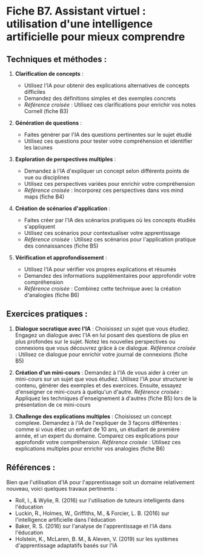 # Fiche B7. Assistant virtuel : utilisation d'une intelligence artificielle pour mieux comprendre

## Techniques et méthodes :

1. **Clarification de concepts** :
   - Utilisez l'IA pour obtenir des explications alternatives de concepts difficiles
   - Demandez des définitions simples et des exemples concrets
   - *Référence croisée* : Utilisez ces clarifications pour enrichir vos notes Cornell (fiche B3)

2. **Génération de questions** :
   - Faites générer par l'IA des questions pertinentes sur le sujet étudié
   - Utilisez ces questions pour tester votre compréhension et identifier les lacunes

3. **Exploration de perspectives multiples** :
   - Demandez à l'IA d'expliquer un concept selon différents points de vue ou disciplines
   - Utilisez ces perspectives variées pour enrichir votre compréhension
   - *Référence croisée* : Incorporez ces perspectives dans vos mind maps (fiche B4)

4. **Création de scénarios d'application** :
   - Faites créer par l'IA des scénarios pratiques où les concepts étudiés s'appliquent
   - Utilisez ces scénarios pour contextualiser votre apprentissage
   - *Référence croisée* : Utilisez ces scénarios pour l'application pratique des connaissances (fiche B5)

5. **Vérification et approfondissement** :
   - Utilisez l'IA pour vérifier vos propres explications et résumés
   - Demandez des informations supplémentaires pour approfondir votre compréhension
   - *Référence croisée* : Combinez cette technique avec la création d'analogies (fiche B6)

## Exercices pratiques :

1. **Dialogue socratique avec l'IA** :
   Choisissez un sujet que vous étudiez. Engagez un dialogue avec l'IA en lui posant des questions de plus en plus profondes sur le sujet. Notez les nouvelles perspectives ou connexions que vous découvrez grâce à ce dialogue.
   *Référence croisée* : Utilisez ce dialogue pour enrichir votre journal de connexions (fiche B5)

2. **Création d'un mini-cours** :
   Demandez à l'IA de vous aider à créer un mini-cours sur un sujet que vous étudiez. Utilisez l'IA pour structurer le contenu, générer des exemples et des exercices. Ensuite, essayez d'enseigner ce mini-cours à quelqu'un d'autre.
   *Référence croisée* : Appliquez les techniques d'enseignement à d'autres (fiche B5) lors de la présentation de ce mini-cours

3. **Challenge des explications multiples** :
   Choisissez un concept complexe. Demandez à l'IA de l'expliquer de 3 façons différentes : comme si vous étiez un enfant de 10 ans, un étudiant de première année, et un expert du domaine. Comparez ces explications pour approfondir votre compréhension.
   *Référence croisée* : Utilisez ces explications multiples pour enrichir vos analogies (fiche B6)

## Références :

Bien que l'utilisation d'IA pour l'apprentissage soit un domaine relativement nouveau, voici quelques travaux pertinents :

- Roll, I., & Wylie, R. (2016) sur l'utilisation de tuteurs intelligents dans l'éducation
- Luckin, R., Holmes, W., Griffiths, M., & Forcier, L. B. (2016) sur l'intelligence artificielle dans l'éducation
- Baker, R. S. (2016) sur l'analyse de l'apprentissage et l'IA dans l'éducation
- Holstein, K., McLaren, B. M., & Aleven, V. (2019) sur les systèmes d'apprentissage adaptatifs basés sur l'IA